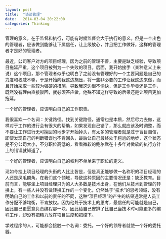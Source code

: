 ```yaml
---
layout: post
title:  "谈谈管理"
date:   2014-03-04 20:22:00
categories: Thinking
---
```

管理的意义，在于监督和执行，可能有时候监督会大于执行的意义。但是一个出色的管理者，应该做到能够让下属信任，让上级放心，并且把工作做好，这样的管理者才是好的管理者。

最近，公司客户对方的项目经理，因为之前的管理不善，主要是缺乏经验，导致项目拖延严重，这个项目被列为一个失败的项目。后面，我开始接手（某种意义上来说）这个项目，那个管理者似乎也明白了之前没有管理好的一个主要问题是自己的力度和权威不够，于是开始向我这边施压，将一些非必要的工作让我这边来做，而且开始采取一些较为强硬的措施，导致我这边很不愉快，但是工作毕竟还是工作，既然没有理由直接驳回，就必须答应做，他殊不知这样导致的后果还是让项目更加拖延。

一个好的管理者，应该明白自己的工作职责。

我很喜欢一个名词：关键路径。找到关键路径，通常也是本质，然后尽力去做，这样对于工作的进行会有很大的帮助，如果发现自己错了，那么就应该及时调整，而不要让工作进行无可挽回的地步才开始掉头，有太多的管理者就是过于盲目自信，即使发现自己的判断错误也不肯回头，最后让自己最终处于尴尬的地步，这个状态是不分公司大小，不分职位高低的，看看微软的鲍尔默在十多年对微软的执行方针上的错误就知道了。

一个好的管理者，应该明白自己的权利不单单来于职位的定义。

现如今挂上项目经理的头衔的人比比皆是，但是真正能够做一名称职的项目经理的人还是凤毛麟角。在我们这个领域，导致这种原因的主要情况还是：缺乏教育。目前而言，能够坐上项目经理只为的人大多数是技术出身，在他们从技术到管理的转换上，有一些人并没有做转换工作的一个变化，仍然处于“技术”的思考领域，没有明确自己的工作和以前的责任的不同，这种“项目经理”的产生的结果通常是人员工作分配不够均衡，不肯放权。因为他处于技术上的思考，最信任的可能就是自己，因此自己更愿意负责编程那一块，因此给自己安排了比自己当技术时可能更多的编程工作，却没有把精力放在项目进度和把控下。

学过程序的人，可能都会接触一个名词：委托。一个好的领导者就使一个好的委托器。